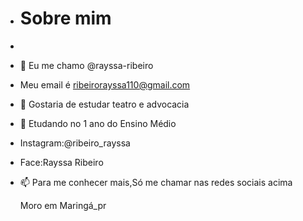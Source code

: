 - # Sobre mim
- 
- 👋 Eu me chamo @rayssa-ribeiro
-  Meu email é ribeirorayssa110@gmail.com
- 👀  Gostaria de estudar teatro e advocacia 
- 🌱 Etudando no 1 ano do Ensino Médio
-  Instagram:@ribeiro_rayssa
-  Face:Rayssa Ribeiro
- 📫 Para me conhecer mais,Só me chamar nas redes sociais acima
  
  Moro em Maringá_pr
<!---
rayssa-ribeiro/rayssa-ribeiro is a ✨ special ✨ repository because its `README.md` (this file) appears on your GitHub profile.
You can click the Preview link to take a look at your changes.
--->
